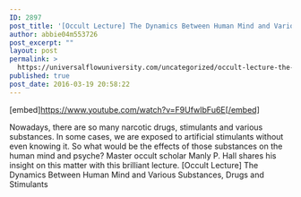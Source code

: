 ```yaml
---
ID: 2897
post_title: '[Occult Lecture] The Dynamics Between Human Mind and Various Substances and Stimulants'
author: abbie04m553726
post_excerpt: ""
layout: post
permalink: >
  https://universalflowuniversity.com/uncategorized/occult-lecture-the-dynamics-between-human-mind-and-various-substances-and-stimulants/
published: true
post_date: 2016-03-19 20:58:22
---
```

[embed]https://www.youtube.com/watch?v=F9UfwIbFu6E[/embed]<br>
<p>Nowadays, there are so many narcotic drugs, stimulants and various substances. In some cases, we are exposed to artificial stimulants without even knowing it. So what would be the effects of those substances on the human mind and psyche? Master occult scholar Manly P. Hall shares his insight on this matter with this brilliant lecture.
[Occult Lecture] The Dynamics Between Human Mind and Various Substances, Drugs and Stimulants</p>